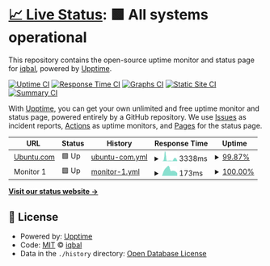 # [📈 Live Status](https://logiqbal.github.io/upstatus): <!--live status--> **🟩 All systems operational**

This repository contains the open-source uptime monitor and status page for [iqbal](https://logiqbal.github.io/upstatus), powered by [Upptime](https://github.com/upptime/upptime).

[![Uptime CI](https://github.com/logiqbal/upstatus/workflows/Uptime%20CI/badge.svg)](https://github.com/logiqbal/upstatus/actions?query=workflow%3A%22Uptime+CI%22)
[![Response Time CI](https://github.com/logiqbal/upstatus/workflows/Response%20Time%20CI/badge.svg)](https://github.com/logiqbal/upstatus/actions?query=workflow%3A%22Response+Time+CI%22)
[![Graphs CI](https://github.com/logiqbal/upstatus/workflows/Graphs%20CI/badge.svg)](https://github.com/logiqbal/upstatus/actions?query=workflow%3A%22Graphs+CI%22)
[![Static Site CI](https://github.com/logiqbal/upstatus/workflows/Static%20Site%20CI/badge.svg)](https://github.com/logiqbal/upstatus/actions?query=workflow%3A%22Static+Site+CI%22)
[![Summary CI](https://github.com/logiqbal/upstatus/workflows/Summary%20CI/badge.svg)](https://github.com/logiqbal/upstatus/actions?query=workflow%3A%22Summary+CI%22)

With [Upptime](https://upptime.js.org), you can get your own unlimited and free uptime monitor and status page, powered entirely by a GitHub repository. We use [Issues](https://github.com/logiqbal/upstatus/issues) as incident reports, [Actions](https://github.com/logiqbal/upstatus/actions) as uptime monitors, and [Pages](https://logiqbal.github.io/upstatus) for the status page.

<!--start: status pages-->
<!-- This summary is generated by Upptime (https://github.com/upptime/upptime) -->
<!-- Do not edit this manually, your changes will be overwritten -->
<!-- prettier-ignore -->
| URL | Status | History | Response Time | Uptime |
| --- | ------ | ------- | ------------- | ------ |
| <img alt="" src="https://icons.duckduckgo.com/ip3/ubuntu.com.ico" height="13"> [Ubuntu.com](https://ubuntu.com) | 🟩 Up | [ubuntu-com.yml](https://github.com/lineibl/upstatus/commits/HEAD/history/ubuntu-com.yml) | <details><summary><img alt="Response time graph" src="./graphs/ubuntu-com/response-time-week.png" height="20"> 3338ms</summary><br><a href="https://logiqbal.github.io/upstatus/history/ubuntu-com"><img alt="Response time 1076" src="https://img.shields.io/endpoint?url=https%3A%2F%2Fraw.githubusercontent.com%2Flineibl%2Fupstatus%2FHEAD%2Fapi%2Fubuntu-com%2Fresponse-time.json"></a><br><a href="https://logiqbal.github.io/upstatus/history/ubuntu-com"><img alt="24-hour response time 674" src="https://img.shields.io/endpoint?url=https%3A%2F%2Fraw.githubusercontent.com%2Flineibl%2Fupstatus%2FHEAD%2Fapi%2Fubuntu-com%2Fresponse-time-day.json"></a><br><a href="https://logiqbal.github.io/upstatus/history/ubuntu-com"><img alt="7-day response time 3338" src="https://img.shields.io/endpoint?url=https%3A%2F%2Fraw.githubusercontent.com%2Flineibl%2Fupstatus%2FHEAD%2Fapi%2Fubuntu-com%2Fresponse-time-week.json"></a><br><a href="https://logiqbal.github.io/upstatus/history/ubuntu-com"><img alt="30-day response time 2924" src="https://img.shields.io/endpoint?url=https%3A%2F%2Fraw.githubusercontent.com%2Flineibl%2Fupstatus%2FHEAD%2Fapi%2Fubuntu-com%2Fresponse-time-month.json"></a><br><a href="https://logiqbal.github.io/upstatus/history/ubuntu-com"><img alt="1-year response time 1143" src="https://img.shields.io/endpoint?url=https%3A%2F%2Fraw.githubusercontent.com%2Flineibl%2Fupstatus%2FHEAD%2Fapi%2Fubuntu-com%2Fresponse-time-year.json"></a></details> | <details><summary><a href="https://logiqbal.github.io/upstatus/history/ubuntu-com">99.87%</a></summary><a href="https://logiqbal.github.io/upstatus/history/ubuntu-com"><img alt="All-time uptime 99.95%" src="https://img.shields.io/endpoint?url=https%3A%2F%2Fraw.githubusercontent.com%2Flineibl%2Fupstatus%2FHEAD%2Fapi%2Fubuntu-com%2Fuptime.json"></a><br><a href="https://logiqbal.github.io/upstatus/history/ubuntu-com"><img alt="24-hour uptime 99.10%" src="https://img.shields.io/endpoint?url=https%3A%2F%2Fraw.githubusercontent.com%2Flineibl%2Fupstatus%2FHEAD%2Fapi%2Fubuntu-com%2Fuptime-day.json"></a><br><a href="https://logiqbal.github.io/upstatus/history/ubuntu-com"><img alt="7-day uptime 99.87%" src="https://img.shields.io/endpoint?url=https%3A%2F%2Fraw.githubusercontent.com%2Flineibl%2Fupstatus%2FHEAD%2Fapi%2Fubuntu-com%2Fuptime-week.json"></a><br><a href="https://logiqbal.github.io/upstatus/history/ubuntu-com"><img alt="30-day uptime 99.88%" src="https://img.shields.io/endpoint?url=https%3A%2F%2Fraw.githubusercontent.com%2Flineibl%2Fupstatus%2FHEAD%2Fapi%2Fubuntu-com%2Fuptime-month.json"></a><br><a href="https://logiqbal.github.io/upstatus/history/ubuntu-com"><img alt="1-year uptime 99.92%" src="https://img.shields.io/endpoint?url=https%3A%2F%2Fraw.githubusercontent.com%2Flineibl%2Fupstatus%2FHEAD%2Fapi%2Fubuntu-com%2Fuptime-year.json"></a></details>
| <img alt="" src="https://icons.duckduckgo.com/ip3/null.ico" height="13"> Monitor 1 | 🟩 Up | [monitor-1.yml](https://github.com/lineibl/upstatus/commits/HEAD/history/monitor-1.yml) | <details><summary><img alt="Response time graph" src="./graphs/monitor-1/response-time-week.png" height="20"> 173ms</summary><br><a href="https://logiqbal.github.io/upstatus/history/monitor-1"><img alt="Response time 174" src="https://img.shields.io/endpoint?url=https%3A%2F%2Fraw.githubusercontent.com%2Flineibl%2Fupstatus%2FHEAD%2Fapi%2Fmonitor-1%2Fresponse-time.json"></a><br><a href="https://logiqbal.github.io/upstatus/history/monitor-1"><img alt="24-hour response time 79" src="https://img.shields.io/endpoint?url=https%3A%2F%2Fraw.githubusercontent.com%2Flineibl%2Fupstatus%2FHEAD%2Fapi%2Fmonitor-1%2Fresponse-time-day.json"></a><br><a href="https://logiqbal.github.io/upstatus/history/monitor-1"><img alt="7-day response time 173" src="https://img.shields.io/endpoint?url=https%3A%2F%2Fraw.githubusercontent.com%2Flineibl%2Fupstatus%2FHEAD%2Fapi%2Fmonitor-1%2Fresponse-time-week.json"></a><br><a href="https://logiqbal.github.io/upstatus/history/monitor-1"><img alt="30-day response time 203" src="https://img.shields.io/endpoint?url=https%3A%2F%2Fraw.githubusercontent.com%2Flineibl%2Fupstatus%2FHEAD%2Fapi%2Fmonitor-1%2Fresponse-time-month.json"></a><br><a href="https://logiqbal.github.io/upstatus/history/monitor-1"><img alt="1-year response time 185" src="https://img.shields.io/endpoint?url=https%3A%2F%2Fraw.githubusercontent.com%2Flineibl%2Fupstatus%2FHEAD%2Fapi%2Fmonitor-1%2Fresponse-time-year.json"></a></details> | <details><summary><a href="https://logiqbal.github.io/upstatus/history/monitor-1">100.00%</a></summary><a href="https://logiqbal.github.io/upstatus/history/monitor-1"><img alt="All-time uptime 99.99%" src="https://img.shields.io/endpoint?url=https%3A%2F%2Fraw.githubusercontent.com%2Flineibl%2Fupstatus%2FHEAD%2Fapi%2Fmonitor-1%2Fuptime.json"></a><br><a href="https://logiqbal.github.io/upstatus/history/monitor-1"><img alt="24-hour uptime 100.00%" src="https://img.shields.io/endpoint?url=https%3A%2F%2Fraw.githubusercontent.com%2Flineibl%2Fupstatus%2FHEAD%2Fapi%2Fmonitor-1%2Fuptime-day.json"></a><br><a href="https://logiqbal.github.io/upstatus/history/monitor-1"><img alt="7-day uptime 100.00%" src="https://img.shields.io/endpoint?url=https%3A%2F%2Fraw.githubusercontent.com%2Flineibl%2Fupstatus%2FHEAD%2Fapi%2Fmonitor-1%2Fuptime-week.json"></a><br><a href="https://logiqbal.github.io/upstatus/history/monitor-1"><img alt="30-day uptime 100.00%" src="https://img.shields.io/endpoint?url=https%3A%2F%2Fraw.githubusercontent.com%2Flineibl%2Fupstatus%2FHEAD%2Fapi%2Fmonitor-1%2Fuptime-month.json"></a><br><a href="https://logiqbal.github.io/upstatus/history/monitor-1"><img alt="1-year uptime 100.00%" src="https://img.shields.io/endpoint?url=https%3A%2F%2Fraw.githubusercontent.com%2Flineibl%2Fupstatus%2FHEAD%2Fapi%2Fmonitor-1%2Fuptime-year.json"></a></details>

<!--end: status pages-->

[**Visit our status website →**](https://logiqbal.github.io/upstatus)

## 📄 License

- Powered by: [Upptime](https://github.com/upptime/upptime)
- Code: [MIT](./LICENSE) © [iqbal](https://logiqbal.github.io/upstatus)
- Data in the `./history` directory: [Open Database License](https://opendatacommons.org/licenses/odbl/1-0/)
